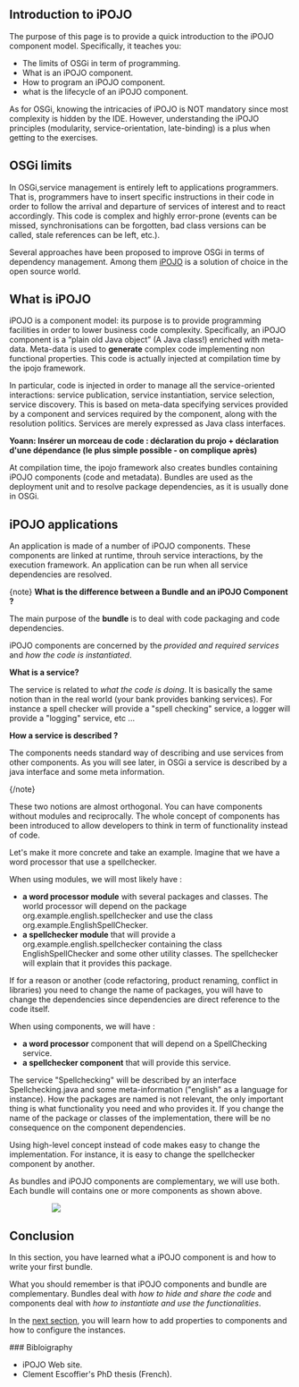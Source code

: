 <article markdown="1">

# Introduction to iPOJO

The purpose of this page is to provide a quick introduction to the iPOJO component model. Specifically, it teaches you:

+ The limits of OSGi in term of programming.
+ What is an iPOJO component.
+ How to program an iPOJO component.
+ what is the lifecycle of an iPOJO component.

As for OSGi, knowing the intricacies of iPOJO is NOT mandatory since most complexity is hidden by the IDE. However, understanding the iPOJO principles (modularity, service-orientation, late-binding) is a plus when getting to the exercises. 


## OSGi limits

In OSGi,service management is entirely left to applications programmers. That is, programmers have to insert specific instructions in their code in order to follow the arrival and departure of services of interest and to react accordingly. This code is complex and highly error-prone (events can be missed, synchronisations can be forgotten, bad class versions can be called, stale references can be left, etc.).

Several approaches have been proposed to improve OSGi in terms of dependency management. Among them [iPOJO](https://felix.apache.org/site/apache-felix-ipojo.html) is a solution of choice in the open source world. 

## What is iPOJO

iPOJO is a component model: its purpose is to provide programming facilities in order to lower business code complexity. Specifically, an iPOJO component is a “plain old Java object” (A Java class!) enriched with meta-data. Meta-data is used to **generate** complex code implementing non functional properties. This code is actually injected at compilation time by the ipojo framework.

In particular, code is injected in order to manage all the service-­oriented interactions: service publication, service instantiation, service selection, service discovery. This is based on meta-data specifying  services provided by a component and services required by the component, along with the resolution politics. Services are merely expressed as Java class interfaces. 


**Yoann: Insérer un morceau de code : déclaration du projo + déclaration d'une dépendance (le plus simple possible - on complique après)**



At compilation time, the ipojo framework also creates bundles containing iPOJO components (code and metadata). Bundles are used as the deployment unit and to resolve package dependencies, as it is usually done in OSGi.

## iPOJO applications

An application is made of a number of iPOJO components. These components are linked at runtime, throuh service interactions, by the execution framework. An application can be run when all service dependencies are resolved.


{note}
**What is the difference between a Bundle and an iPOJO Component ?**

The main purpose of the **bundle** is to deal with code packaging and code dependencies.

iPOJO components are concerned by the *provided and required services* and *how the code is instantiated*.

**What is a service?**

The service is related to *what the code is doing*. It is basically the same notion than in the real world (your bank provides banking services). For instance a spell checker will provide a "spell checking" service, a logger will provide a "logging" service, etc ...

**How a service is described ?**

The components needs standard way of describing and use services from other components. As you will see later, in OSGi a service is described by a java interface and some meta information.

{/note}

These two notions are almost orthogonal. You can have components without modules and reciprocally. The whole concept of components has been introduced to allow developers to think in term of functionality instead of code. 

Let's make it more concrete and take an example. Imagine that we have a word processor that use a spellchecker. 

When using modules, we will most likely have :

+ **a word processor module** with several packages and classes. The world processor will depend on the package org.example.english.spellchecker and use the class org.example.EnglishSpellChecker. 
+ **a spellchecker module** that will provide a org.example.english.spellchecker containing the class EnglishSpellChecker and some other utility classes. The spellchecker will explain that it provides this package. 

If for a reason or another (code refactoring, product renaming, conflict in libraries) you need to change the name of packages, you will have to change the dependencies since dependencies are direct reference to the code itself.

When using components, we will have :

+ **a word processor** component that will depend on a SpellChecking service. 
+ **a spellchecker component** that will provide this service. 

The service "Spellchecking" will be described by an interface Spellchecking.java and some meta-information ("english" as a language for instance). How the packages are named is not relevant, the only important thing is what functionality you need and who provides it. If you change the name of the package or classes of the implementation, there will be no consequence on the component dependencies. 

Using high-level concept instead of code makes easy to change the implementation. For instance, it is easy to change the spellchecker component by another.

As bundles and iPOJO components are complementary, we will use both. Each bundle will contains one or more components as shown above.

<div style="margin:auto;width : 70%;"/>
<img src="{#img#}/hello-world/OSGIpojo.png"/>
</div>





## Conclusion

In this section, you have learned what a iPOJO component is and how to write your first bundle.

What you should remember is that iPOJO components and bundle are complementary. Bundles deal with *how to hide and share the code* and components deal with *how to instantiate and use the functionalities*.

In the [next section](?p=component-properties&s=introduction), you will learn how to add properties to components and how to configure the instances.

</article>

<aside markdown="1">
### Bibloigraphy

+ iPOJO Web site.
+ Clement Escoffier's PhD thesis (French).

</aside>

